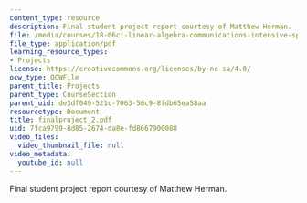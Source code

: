 ```yaml
---
content_type: resource
description: Final student project report courtesy of Matthew Herman.
file: /media/courses/18-06ci-linear-algebra-communications-intensive-spring-2004/7fca97998d852674da8efd8667900088_finalproject_2.pdf
file_type: application/pdf
learning_resource_types:
- Projects
license: https://creativecommons.org/licenses/by-nc-sa/4.0/
ocw_type: OCWFile
parent_title: Projects
parent_type: CourseSection
parent_uid: de3df049-521c-7063-56c9-8fdb65ea58aa
resourcetype: Document
title: finalproject_2.pdf
uid: 7fca9799-8d85-2674-da8e-fd8667900088
video_files:
  video_thumbnail_file: null
video_metadata:
  youtube_id: null
---
```

Final student project report courtesy of Matthew Herman.